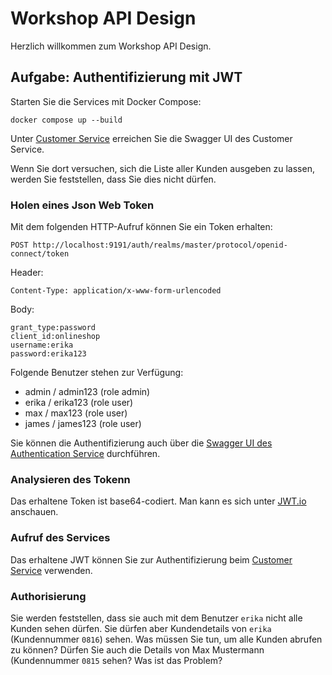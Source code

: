 # Workshop API Design
   
Herzlich willkommen zum Workshop API Design.
   
## Aufgabe: Authentifizierung mit JWT

Starten Sie die Services mit Docker Compose:

```
docker compose up --build
```

Unter [Customer Service](http://localhost:4000/webjars/swagger-ui/index.html)
erreichen Sie die Swagger UI des Customer Service.

Wenn Sie dort versuchen, sich die Liste aller Kunden ausgeben zu lassen,
werden Sie feststellen, dass Sie dies nicht dürfen.

### Holen eines Json Web Token

Mit dem folgenden HTTP-Aufruf können Sie ein Token erhalten:
```
POST http://localhost:9191/auth/realms/master/protocol/openid-connect/token
```
Header:
```
Content-Type: application/x-www-form-urlencoded
```
Body:
```
grant_type:password
client_id:onlineshop
username:erika
password:erika123
```

Folgende Benutzer stehen zur Verfügung:

* admin / admin123 (role admin)
* erika / erika123 (role user)
* max / max123 (role user)
* james / james123 (role user)

Sie können die Authentifizierung auch über die
[Swagger UI des Authentication Service](http://localhost:6060/)
durchführen.

### Analysieren des Tokenn

Das erhaltene Token ist base64-codiert.
Man kann es sich unter [JWT.io](https://jwt.io) anschauen.

### Aufruf des Services

Das erhaltene JWT können Sie zur Authentifizierung beim
[Customer Service](http://localhost:4000/webjars/swagger-ui/index.html)
verwenden.

### Authorisierung

Sie werden feststellen, dass sie auch mit dem Benutzer `erika`
nicht alle Kunden sehen dürfen.
Sie dürfen aber Kundendetails von `erika` (Kundennummer `0816`) sehen.
Was müssen Sie tun, um alle Kunden abrufen zu können?
Dürfen Sie auch die Details von Max Mustermann (Kundennummer `0815` sehen?
Was ist das Problem?
